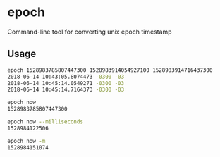 # epoch
Command-line tool for converting unix epoch timestamp

## Usage

```bash
epoch 1528983785807447300 1528983914054927100 1528983914716437300
2018-06-14 10:43:05.8074473 -0300 -03
2018-06-14 10:45:14.0549271 -0300 -03
2018-06-14 10:45:14.7164373 -0300 -03
```

```bash
epoch now
1528983785807447300
```

```bash
epoch now --milliseconds
1528984122506
```

```bash
epoch now -m
1528984151074
```
